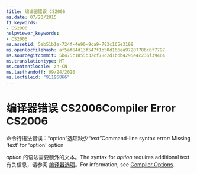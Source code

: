 ```yaml
---
title: 编译器错误 CS2006
ms.date: 07/20/2015
f1_keywords:
- CS2006
helpviewer_keywords:
- CS2006
ms.assetid: 5eb51b1e-724f-4e90-9ca9-783c165e3198
ms.openlocfilehash: af5af64d13f547f1b50d166ea97207786c6f7797
ms.sourcegitcommit: 5b475c1855b32cf78d2d1bbb4295e4c236f39464
ms.translationtype: MT
ms.contentlocale: zh-CN
ms.lasthandoff: 09/24/2020
ms.locfileid: "91195866"
---
```

# <a name="compiler-error-cs2006"></a><span data-ttu-id="963b2-102">编译器错误 CS2006</span><span class="sxs-lookup"><span data-stu-id="963b2-102">Compiler Error CS2006</span></span>

<span data-ttu-id="963b2-103">命令行语法错误：“option”选项缺少“text”</span><span class="sxs-lookup"><span data-stu-id="963b2-103">Command-line syntax error: Missing 'text' for 'option' option</span></span>  
  
 <span data-ttu-id="963b2-104">*option* 的语法需要额外的文本。</span><span class="sxs-lookup"><span data-stu-id="963b2-104">The syntax for *option* requires additional text.</span></span> <span data-ttu-id="963b2-105">有关信息，请参阅 [编译器选项](../language-reference/compiler-options/index.md)。</span><span class="sxs-lookup"><span data-stu-id="963b2-105">For information, see [Compiler Options](../language-reference/compiler-options/index.md).</span></span>
